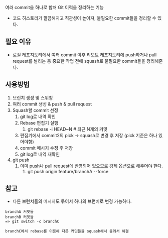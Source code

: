 여러 commit을 하나로 합쳐 Git 이력을 정리하는 기능
- 코드 히스토리가 깔끔해지고 직관성이 높아져, 불필요한 commit들을 정리할 수 있다.

## 필요 이유
- 로컬 레포지토리에서 여러 commit 이후 리모트 레포지토리에 push하거나 pull request를 날리는 등 중요한 작업 전에 squash로 불필요한 commit들을 정리해준다.

## 사용방법
1. 브런치 생성 및 스위칭
2. 여러 commit 생성 & push & pull request
3. Squash할 commit 선정
	1. git log로 내역 확인
	2. Rebase 편집기 실행 
		1. git rebase -i HEAD~N # 최근 N개의 커밋
	3. 편집기에서 commit2의 pick -> squash로 변경 후 저장 (pick 기준은 하나 있어야함)
	4. commit 메시지 수정 후 저장
	5. git log로 내역 재확인
4. git push
	1. 이미 push나 pull request에 반영되어 있으므로 강제 옵션으로 해주어야 한다.
		1. git push origin feature/branchA --force

## 참고
- 다른 브런치들의 메시지도 묶어서 하나의 브런치로 변경 가능하다.
```
branchA 커밋들
branchB 커밋들
=> git switch -c branchC

branchC에서 rebase를 이용해 다른 커밋들을 squash해서 올려서 해결
```